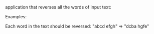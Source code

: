 application that reverses all the words of input text:

Examples:

Each word in the text should be reversed:
"abcd efgh" => "dcba hgfe"

